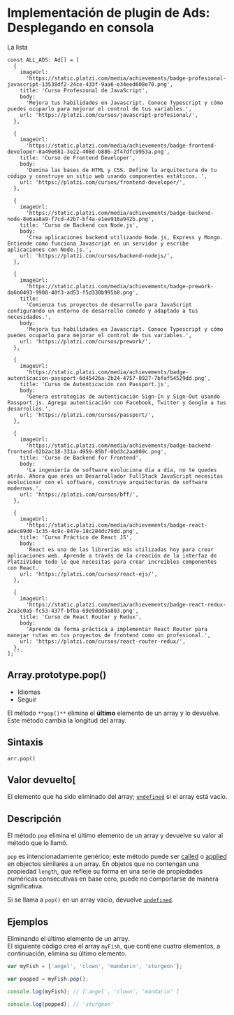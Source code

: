 # Implementación de plugin de Ads: Desplegando en consola

La lista

```
const ALL_ADS: Ad[] = [
  {
    imageUrl:
      'https://static.platzi.com/media/achievements/badge-profesional-javascript-13538df2-24ce-433f-9aa6-e34eed608e70.png',
    title: 'Curso Profesional de JavaScript',
    body:
      'Mejora tus habilidades en Javascript. Conoce Typescript y cómo puedes ocuparlo para mejorar el control de tus variables.',
    url: 'https://platzi.com/cursos/javascript-profesional/',
  },

  {
    imageUrl:
      'https://static.platzi.com/media/achievements/badge-frontend-developer-8a49e681-3e22-408d-b886-2f47dfc9953a.png',
    title: 'Curso de Frontend Developer',
    body:
      'Domina las bases de HTML y CSS. Define la arquitectura de tu código y construye un sitio web usando componentes estáticos. ',
    url: 'https://platzi.com/cursos/frontend-developer/',
  },

  {
    imageUrl:
      'https://static.platzi.com/media/achievements/badge-backend-node-8e6aa8a9-f7cd-42b7-bf4a-e1ee916a942b.png',
    title: 'Curso de Backend con Node.js',
    body:
      'Crea aplicaciones backend utilizando Node.js, Express y Mongo. Entiende cómo funciona Javascript en un servidor y escribe aplicaciones con Node.js.',
    url: 'https://platzi.com/cursos/backend-nodejs/',
  },

  {
    imageUrl:
      'https://static.platzi.com/media/achievements/badge-prework-da6b0493-9908-40f3-ad53-f5d330b995b8.png',
    title:
      'Comienza tus proyectos de desarrollo para JavaScript configurando un entorno de desarrollo cómodo y adaptado a tus necesidades.',
    body:
      'Mejora tus habilidades en Javascript. Conoce Typescript y cómo puedes ocuparlo para mejorar el control de tus variables.',
    url: 'https://platzi.com/cursos/prework/',
  },

  {
    imageUrl:
      'https://static.platzi.com/media/achievements/badge-autenticacion-passport-6d45426a-2b24-4757-8927-7bfaf54529dd.png',
    title: 'Curso de Autenticación con Passport.js',
    body:
      'Genera estrategias de autenticación Sign-In y Sign-Out usando Passport.js. Agrega autenticación con Facebook, Twitter y Google a tus desarrollos.',
    url: 'https://platzi.com/cursos/passport/',
  },

  {
    imageUrl:
      'https://static.platzi.com/media/achievements/badge-backend-frontend-02b2ac18-331a-4959-85bf-0bd3c2aa009c.png',
    title: 'Curso de Backend for Frontend',
    body:
      'La ingeniería de software evoluciona día a día, no te quedes atrás. Ahora que eres un Desarrollador FullStack JavaScript necesitas evolucionar con el software, construye arquitecturas de software modernas.',
    url: 'https://platzi.com/cursos/bff/',
  },

  {
    imageUrl:
      'https://static.platzi.com/media/achievements/badge-react-adec89d0-1c35-4c9c-847e-18c284dc79dd.png',
    title: 'Curso Práctico de React JS',
    body:
      'React es una de las librerías más utilizadas hoy para crear aplicaciones web. Aprende a través de la creación de la interfaz de PlatziVideo todo lo que necesitas para crear increíbles componentes con React.      ',
    url: 'https://platzi.com/cursos/react-ejs/',
  },

  {
    imageUrl:
      'https://static.platzi.com/media/achievements/badge-react-redux-2ca3c0a5-fc53-437f-bfba-69e9ddd5a803.png',
    title: 'Curso de React Router y Redux',
    body:
      'Aprende de forma práctica a implementar React Router para manejar rutas en tus proyectos de frontend como un profesional.',
    url: 'https://platzi.com/cursos/react-router-redux/',
  },
];```
```

## Array.prototype.pop()

-   Idiomas
-   Seguir

El método `**pop()**` elimina el **último** elemento de un array y lo devuelve. Este método cambia la longitud del array.

## Sintaxis

```
arr.pop()
```

## Valor devuelto[

El elemento que ha sido eliminado del array; [`undefined`](https://developer.mozilla.org/es/docs/Web/JavaScript/Referencia/Objetos_globales/undefined "La propiedad global undefined representa el valor primitivo undefined. Es uno de los valores primitivos de JavaScript.") si el array está vacío.

## Descripción

El método `pop` elimina el último elemento de un array y devuelve su valor al método que lo llamó.

`pop` es intencionadamente genérico; este método puede ser [called](https://developer.mozilla.org/es/docs/Web/JavaScript/Referencia/Objetos_globales/Function/call "El método call() llama a una función con un valor this asignado y argumentos provistos de forma individual.") o [applied](https://developer.mozilla.org/es/docs/Web/JavaScript/Referencia/Objetos_globales/Function/apply "El método apply() invoca una determinada función asignando explícitamente el objeto this y un array o similar (array like object) como parámetros (argumentos) para dicha función.") en objectos similares a un array. En objetos que no contengan una propiedad `length`, que refleje su forma en una serie de propiedades numéricas consecutivas en base cero, puede no comportarse de manera significativa.

Si se llama a `pop()` en un array vacío, devuelve [`undefined`](https://developer.mozilla.org/es/docs/Web/JavaScript/Referencia/Objetos_globales/undefined "La propiedad global undefined representa el valor primitivo undefined. Es uno de los valores primitivos de JavaScript.").

## Ejemplos

Eliminando el último elemento de un array.  
El siguiente código crea el array `myFish`, que contiene cuatro elementos, a continuación, elimina su último elemento.

```js
var myFish = ['angel', 'clown', 'mandarin', 'sturgeon'];

var popped = myFish.pop();

console.log(myFish); // ['angel', 'clown', 'mandarin' ] 

console.log(popped); // 'sturgeon'
```